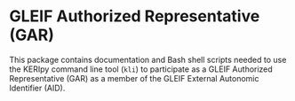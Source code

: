 
# GLEIF Authorized Representative (GAR)

This package contains documentation and Bash shell scripts needed to use the KERIpy command line tool (`kli`) to
participate as a GLEIF Authorized Representative (GAR) as a member of the GLEIF External Autonomic Identifier (AID).  
